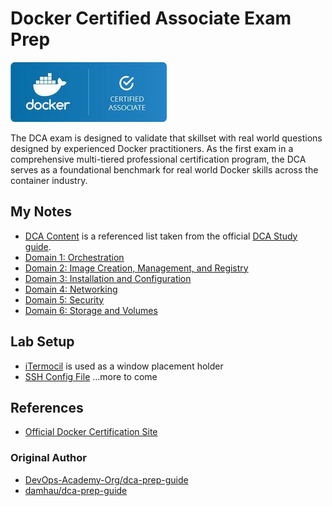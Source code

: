 # Docker Certified Associate Exam Prep

![DCA Image](image_dca.jpg)

The DCA exam is designed to validate that skillset with real world questions designed by experienced Docker practitioners. As the first exam in a comprehensive multi-tiered professional certification program, the DCA serves as a foundational benchmark for real world Docker skills across the container industry.

## My Notes

* [DCA Content](DCA_Exam_Content.md) is a referenced list taken from the official [DCA Study guide](http://tinyurl.com/y79baszg).
* [Domain 1: Orchestration](notes/domain1.md)
* [Domain 2: Image Creation, Management, and Registry](notes/domain2.md)
* [Domain 3: Installation and Configuration](notes/domain3.md)
* [Domain 4: Networking](notes/domain4.md)
* [Domain 5: Security](notes/domain5.md)
* [Domain 6: Storage and Volumes](notes/domain6.md)

## Lab Setup
* [iTermocil](https://github.com/TomAnthony/itermocil) is used as a window placement holder
* [SSH Config File](labs/ssh_config)
...more to come

## References

* [Official Docker Certification Site](https://success.docker.com/certification)


### Original Author

* [DevOps-Academy-Org/dca-prep-guide](https://github.com/DevOps-Academy-Org/dca-prep-guide0)
* [damhau/dca-prep-guide](https://github.com/damhau/dca-prep-guide/tree/with-documentation-content)
